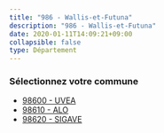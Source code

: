 ```yaml
---
title: "986 - Wallis-et-Futuna"
description: "986 - Wallis-et-Futuna"
date: 2020-01-11T14:09:21+09:00
collapsible: false
type: Département
---
```


### Sélectionnez votre commune

- [98600 	- UVEA](/commune/986/98600_uvea)
- [98610 	- ALO](/commune/986/98610_alo)
- [98620 	- SIGAVE](/commune/986/98620_sigave)

